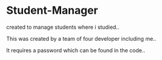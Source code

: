 # Student-Manager
created to manage students where i studied..

This was created by a team of four developer including me..

It requires a password which can be found in the code..

